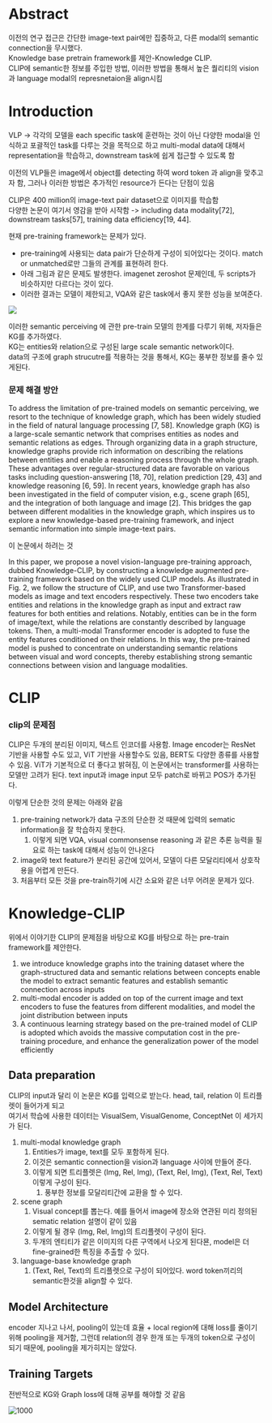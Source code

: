 # Abstract

이전의 연구 접근은 간단한 image-text pair에만 집중하고, 다른 modal의 semantic connection을 무시했다.    
Knowledge base pretrain framework를 제안-Knowledge CLIP.    
CLIP에 semantic한 정보를 주입한 방법, 이러한 방법을 통해서 높은 퀄리티의 vision 과 language modal의 represnetaion을 align시킴    

# Introduction

VLP -> 각각의 모델을 each specific task에 훈련하는 것이 아닌 다양한 modal을 인식하고 포괄적인 task를 다루는 것을 목적으로 하고 multi-modal data에 대해서 representation을 학습하고, downstream task에 쉽게 접근할 수 있도록 함       

이전의 VLP들은 image에서 object를 detecting 하여 word token 과 align을 맞추고자 함, 그러나 이러한 방법은 추가적인 resource가 든다는 단점이 있음    

CLIP은 400 million의 image-text pair dataset으로 이미지를 학습함    
다양한 논문이 여기서 영감을 받아 시작함 -> including data modality[72], downstream tasks[57], training data efficiency[19, 44].   

현재 pre-training framework는 문제가 있다.
- pre-training에  사용되는 data pair가 단순하게 구성이 되어있다는 것이다. match or unmatched로만 그들의 관계를 표현하려 한다.
- 아래 그림과 같은 문제도 발생한다. imagenet zeroshot 문제인데, 두 scripts가 비슷하지만 다르다는 것이 있다. 
- 이러한 결과는 모델이 제한되고, VQA와 같은 task에서 좋지 못한 성능을 보여준다.

![](https://i.imgur.com/qRGa3tt.png)

이러한 semantic perceiving 에 관한 pre-train 모델의 한계를 다루기 위해, 저자들은 KG를 추가하였다.     
KG는 entities와 relation으로 구성된 large scale semantic network이다.    
data의 구조에 graph strucutre를 적용하는 것을 통해서, KG는 풍부한 정보를 줄수 있게된다.    


### 문제 해결 방안

To address the limitation of pre-trained models on semantic perceiving, we resort to the technique of knowledge graph, which has been widely studied in the field of natural language processing [7, 58]. Knowledge graph (KG) is a large-scale semantic network that comprises entities as nodes and semantic relations as edges. Through organizing data in a graph structure, knowledge graphs provide rich information on describing the relations between entities and enable a reasoning process through the whole graph. These advantages over regular-structured data are favorable on various tasks including question-answering [18, 70], relation prediction [29, 43] and knowledge reasoning [6, 59]. In recent years, knowledge graph has also been investigated in the field of computer vision, e.g., scene graph [65], and the integration of both language and image [2]. This bridges the gap between different modalities in the knowledge graph, which inspires us to explore a new knowledge-based pre-training framework, and inject semantic information into simple image-text pairs.    


이 논문에서 하려는 것 

In this paper, we propose a novel vision-language pre-training approach, dubbed Knowledge-CLIP, by constructing a knowledge augmented pre-training framework based on the widely used CLIP models. As illustrated in Fig. 2, we follow the structure of CLIP, and use two Transformer-based models as image and text encoders respectively. These two encoders take entities and relations in the knowledge graph as input and extract raw features for both entities and relations. Notably, entities can be in the form of image/text, while the relations are constantly described by language tokens. Then, a multi-modal Transformer encoder is adopted to fuse the entity features conditioned on their relations. In this way, the pre-trained model is pushed to concentrate on understanding semantic relations between visual and word concepts, thereby establishing strong semantic connections between vision and language modalities.


# CLIP

### clip의 문제점

CLIP은 두개의 분리된 이미지, 텍스트 인코더를 사용함. Image encoder는 ResNet 기반을 사용할 수도 있고, ViT 기반을 사용할수도 있음, BERT도 다양한 종류를 사용할 수 있음. ViT가 기본적으로 더 좋다고 밝혀짐, 이 논문에서는 transformer를 사용하는 모델만 고려가 된다. text input과 image input 모두 patch로 바뀌고 POS가 추가된다. 

이렇게 단순한 것의 문제는 아래와 같음
1. pre-training network가 data 구조의 단순한 것 때문에 입력의 sematic information을 잘 학습하지 못한다.
	1. 이렇게 되면 VQA, visual commonsense reasoning 과 같은 추론 능력을 필요로 하는 task에 대해서 성능이 안나온다
2. image와 text feature가 분리된 공간에 있어서, 모델이 다른 모달리티에서 상호작용을 어렵게 만든다.
3. 처음부터 모든 것을 pre-train하기에 시간 소요와 같은 너무 어려운 문제가 있다. 

# Knowledge-CLIP

위에서 이야기한 CLIP의 문제점을 바탕으로 KG를 바탕으로 하는 pre-train framework를 제안한다. 
1. we introduce knowledge graphs into the training dataset where the graph-structured data and semantic relations between concepts enable the model to extract semantic features and establish semantic connection across inputs
2. multi-modal encoder is added on top of the current image and text encoders to fuse the features from different modalities, and model the joint distribution between inputs
3. A continuous learning strategy based on the pre-trained model of CLIP is adopted which avoids the massive computation cost in the pre-training procedure, and enhance the generalization power of the model efficiently

## Data preparation

CLIP의 input과 달리 이 논문은 KG를 입력으로 받는다. head, tail, relation 이 트리플렛이 들어가게 되고    
여기서 학습에 사용한 데이터는 VisualSem, VisualGenome, ConceptNet 이 세가지가 된다. 

1. multi-modal knowledge graph
	1. Entities가 image, text를 모두 포함하게 된다. 
	2. 이것은 semantic connection을 vision과 language 사이에 만들어 준다. 
	3. 이렇게 되면 트리플렛은 (Img, Rel, Img), (Text, Rel, Img), (Text, Rel, Text) 이렇게 구성이 된다. 
		1. 풍부한 정보를 모달리티간에 교환을 할 수 있다.
2. scene graph
	1. Visual concept를 뽑는다. 예를 들어서 image에 장소와 연관된 미리 정의된 sematic relation 설명이 같이 있음
	2. 이렇게 될 경우 (Img, Rel, Img)의 트리플렛이 구성이 된다. 
	3. 두개의 엔티티가 같은 이미지의 다른 구역에서 나오게 된다묜, model은 더 fine-grained한 특징을 추출할 수 있다.
3. language-base knowledge graph
	1. (Text, Rel, Text)의 트리플렛으로 구성이 되어있다. word token끼리의 semantic한것을 align할 수 있다. 


## Model Architecture

encoder 지나고 나서, pooling이 있는데 효율 + local region에 대해 loss를 줄이기 위해 pooling을 제거함, 그런데 relation의 경우 한개 또는 두개의 token으로 구성이 되기 때문에, pooling을 제가히지는 않았다.

## Training Targets




전반적으로 KG와 Graph loss에 대해 공부를 해야할 것 같음

![1000](https://i.imgur.com/eukmRCR.png)
